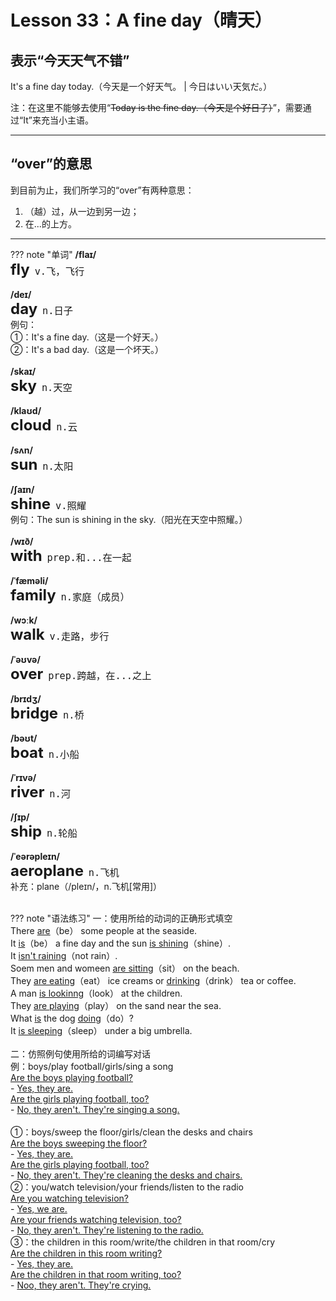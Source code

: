 # Lesson 33：A fine day（晴天）


## 表示“今天天气不错”

It's a fine day today.（今天是一个好天气。 | 今日はいい天気だ。）

注：在这里不能够去使用“<del>Today is the fine day.（今天是个好日子）</del>”，需要通过“It”来充当小主语。


---
## “over”的意思

到目前为止，我们所学习的“over”有两种意思：

1. （越）过，从一边到另一边；<br>
2. 在...的上方。


---
??? note "单词"
    **/flaɪ/**<br>
    <font size=5>**fly**</font>&nbsp;&nbsp;<font size=4>`v.飞，飞行`</font><br>
    <br>
    **/deɪ/**<br>
    <font size=5>**day**</font>&nbsp;&nbsp;<font size=4>`n.日子`</font><br>
    例句：<br>
    ①：It's a fine day.（这是一个好天。）<br>
    ②：It's a bad day.（这是一个坏天。）<br>
    <br>
    **/skaɪ/**<br>
    <font size=5>**sky**</font>&nbsp;&nbsp;<font size=4>`n.天空`</font><br>
    <br>
    **/klaʊd/**<br>
    <font size=5>**cloud**</font>&nbsp;&nbsp;<font size=4>`n.云`</font><br>
    <br>
    **/sʌn/**<br>
    <font size=5>**sun**</font>&nbsp;&nbsp;<font size=4>`n.太阳`</font><br>
    <br>
    **/ʃaɪn/**<br>
    <font size=5>**shine**</font>&nbsp;&nbsp;<font size=4>`v.照耀`</font><br>
    例句：The sun is shining in the sky.（阳光在天空中照耀。）<br>
    <br>
    **/wɪð/**<br>
    <font size=5>**with**</font>&nbsp;&nbsp;<font size=4>`prep.和...在一起`</font><br>
    <br>
    **/ˈfæməli/**<br>
    <font size=5>**family**</font>&nbsp;&nbsp;<font size=4>`n.家庭（成员）`</font><br>
    <br>
    **/wɔːk/**<br>
    <font size=5>**walk**</font>&nbsp;&nbsp;<font size=4>`v.走路，步行`</font><br>
    <br>
    **/ˈəʊvə/**<br>
    <font size=5>**over**</font>&nbsp;&nbsp;<font size=4>`prep.跨越，在...之上`</font><br>
    <br>
    **/brɪdʒ/**<br>
    <font size=5>**bridge**</font>&nbsp;&nbsp;<font size=4>`n.桥`</font><br>
    <br>
    **/bəʊt/**<br>
    <font size=5>**boat**</font>&nbsp;&nbsp;<font size=4>`n.小船`</font><br>
    <br>
    **/ˈrɪvə/**<br>
    <font size=5>**river**</font>&nbsp;&nbsp;<font size=4>`n.河`</font><br>
    <br>
    **/ʃɪp/**<br>
    <font size=5>**ship**</font>&nbsp;&nbsp;<font size=4>`n.轮船`</font><br>
    <br>
    **/ˈeərəpleɪn/**<br>
    <font size=5>**aeroplane**</font>&nbsp;&nbsp;<font size=4>`n.飞机`</font><br>
    补充：plane（/pleɪn/，n.飞机[常用]）<br>
    <br>


??? note "语法练习"
    一：使用所给的动词的正确形式填空<br>
    There <u>are</u>（be） some people at the seaside.<br> 
    It <u>is</u>（be） a fine day and the sun <u>is shining</u>（shine）.<br>
    It <u>isn't raining</u>（not rain）.<br>
    Soem men and womeen <u>are sitting</u>（sit） on the beach.<br>
    They <u>are eating</u>（eat） ice creams or <u>drinking</u>（drink） tea or coffee.<br>
    A man <u>is lookinng</u>（look） at the children.<br>
    They <u>are playing</u>（play） on the sand near the sea.<br>
    What <u>is</u> the dog <u>doing</u>（do）?<br>
    It <u>is sleeping</u>（sleep） under a big umbrella.<br>
    <br>
    二：仿照例句使用所给的词编写对话<br>
    例：boys/play football/girls/sing a song<br>
    <u>Are the boys playing football?</u><br>
    - <u>Yes, they are.</u><br>
    <u>Are the girls playing football, too?</u><br>
    - <u>No, they aren't. They're singing a song.</u><br>
    <br>
    ①：boys/sweep the floor/girls/clean the desks and chairs<br>
    <u>Are the boys sweeping the floor?</u><br>
    - <u>Yes, they are.</u><br>
    <u>Are the girls playing  football, too?</u><br>
    - <u>No, they aren't. They're cleaning the desks and chairs.</u><br>
    ②：you/watch television/your friends/listen to the radio<br>
    <u>Are you watching television?</u><br>
    - <u>Yes, we are.</u><br>
    <u>Are your friends watching television, too?</u><br>
    - <u>No, they aren't. They're listening to the radio.</u><br>
    ③：the children in this room/write/the children in that room/cry<br>
    <u>Are the children in this room writing?</u><br>
    - <u>Yes, they are.</u><br>
    <u>Are the children in that room writing, too?</u><br>
    - <u>Noo, they aren't. They're crying.</u><br>



